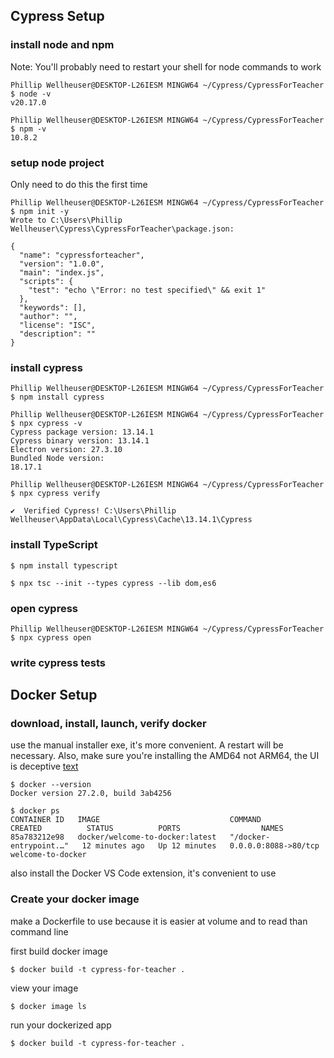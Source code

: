 ## Cypress Setup
### install node and npm
Note: You'll probably need to restart your shell for node commands to work
```
Phillip Wellheuser@DESKTOP-L26IESM MINGW64 ~/Cypress/CypressForTeacher
$ node -v
v20.17.0

Phillip Wellheuser@DESKTOP-L26IESM MINGW64 ~/Cypress/CypressForTeacher
$ npm -v
10.8.2
```

### setup node project
Only need to do this the first time
```
Phillip Wellheuser@DESKTOP-L26IESM MINGW64 ~/Cypress/CypressForTeacher
$ npm init -y
Wrote to C:\Users\Phillip Wellheuser\Cypress\CypressForTeacher\package.json:

{
  "name": "cypressforteacher",
  "version": "1.0.0",
  "main": "index.js",
  "scripts": {
    "test": "echo \"Error: no test specified\" && exit 1"
  },
  "keywords": [],
  "author": "",
  "license": "ISC",
  "description": ""
}
```

### install cypress
``` 
Phillip Wellheuser@DESKTOP-L26IESM MINGW64 ~/Cypress/CypressForTeacher
$ npm install cypress

Phillip Wellheuser@DESKTOP-L26IESM MINGW64 ~/Cypress/CypressForTeacher
$ npx cypress -v
Cypress package version: 13.14.1
Cypress binary version: 13.14.1
Electron version: 27.3.10
Bundled Node version:
18.17.1

Phillip Wellheuser@DESKTOP-L26IESM MINGW64 ~/Cypress/CypressForTeacher
$ npx cypress verify

✔  Verified Cypress! C:\Users\Phillip Wellheuser\AppData\Local\Cypress\Cache\13.14.1\Cypress
```

### install TypeScript
```
$ npm install typescript 

$ npx tsc --init --types cypress --lib dom,es6
```

### open cypress
```
Phillip Wellheuser@DESKTOP-L26IESM MINGW64 ~/Cypress/CypressForTeacher
$ npx cypress open
```

### write cypress tests


## Docker Setup
### download, install, launch, verify docker
use the manual installer exe, it's more convenient. A restart will be necessary. Also, make sure you're installing the AMD64 not ARM64, the UI is deceptive
[text](https://www.docker.com/get-started/)
```
$ docker --version
Docker version 27.2.0, build 3ab4256

$ docker ps
CONTAINER ID   IMAGE                             COMMAND                  CREATED          STATUS          PORTS                  NAMES
85a783212e98   docker/welcome-to-docker:latest   "/docker-entrypoint.…"   12 minutes ago   Up 12 minutes   0.0.0.0:8088->80/tcp   welcome-to-docker
```
also install the Docker VS Code extension, it's convenient to use

### Create your docker image
make a Dockerfile to use because it is easier at volume and to read than command line

first build docker image
```
$ docker build -t cypress-for-teacher .
```

view your image 
```
$ docker image ls
```

run your dockerized app
```
$ docker build -t cypress-for-teacher .
```